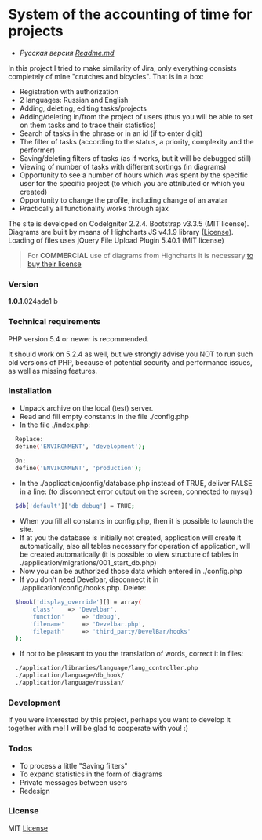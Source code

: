 # System of the accounting of time for projects

  - *Русская версия [Readme.md][RReadme]*

In this project I tried to make similarity of Jira, only everything consists completely of mine "crutches and bicycles". That is in a box:

  - Registration with authorization
  - 2 languages: Russian and English
  - Adding, deleting, editing tasks/projects
  - Adding/deleting in/from the project of users (thus you will be able to set on them tasks and to trace their statistics)
  - Search of tasks in the phrase or in an id (if to enter digit)
  - The filter of tasks (according to the status, a priority, complexity and the performer)
  - Saving/deleting filters of tasks (as if works, but it will be debugged still)
  - Viewing of number of tasks with different sortings (in diagrams)
  - Opportunity to see a number of hours which was spent by the specific user for the specific project (to which you are attributed or which you created)
  - Opportunity to change the profile, including change of an avatar
  - Practically all functionality works through ajax

The site is developed on CodeIgniter 2.2.4. Bootstrap v3.3.5 (MIT license). Diagrams are built by means of Highcharts JS v4.1.9 library ([License][HClicense]). Loading of files uses jQuery File Upload Plugin 5.40.1 (MIT license)


> For **COMMERCIAL** use of diagrams from Highcharts 
> it is necessary [to buy their license][shopHC]

### Version
**1.0.1**.024ade1 b

### Technical requirements
PHP version 5.4 or newer is recommended.

It should work on 5.2.4 as well, but we strongly advise you NOT to run such old versions of PHP, because of potential security and performance issues, as well as missing features.

### Installation

  - Unpack archive on the local (test) server.
  - Read and fill empty constants in the file ./config.php
  - In the file ./index.php:
  ```sh
	Replace:
	define('ENVIRONMENT', 'development');
	
	On:
	define('ENVIRONMENT', 'production');
  ```
  - In the ./application/config/database.php instead of TRUE, deliver FALSE in a line: (to disconnect error output on the screen, connected to mysql)
  ```sh
	$db['default']['db_debug'] = TRUE;
  ```
  - When you fill all constants in config.php, then it is possible to launch the site.
  - If at you the database is initially not created, application will create it automatically, also all tables necessary for operation of application, will be created automatically (it is possible to view structure of tables in ./application/migrations/001_start_db.php)
  - Now you can be authorized those data which entered in ./config.php
  - If you don't need Develbar, disconnect it in ./application/config/hooks.php. Delete:
  ```sh
	$hook['display_override'][] = array(
		'class'    => 'Develbar',
		'function'     => 'debug',
		'filename'     => 'Develbar.php',
		'filepath'     => 'third_party/DevelBar/hooks'
	);
  ```
  - If not to be pleasant to you the translation of words, correct it in files:
  ```sh
	./application/libraries/language/lang_controller.php
	./application/language/db_hook/
	./application/language/russian/
  ```

### Development

If you were interested by this project, perhaps you want to develop it together with me! I will be glad to cooperate with you! :)

### Todos

 - To process a little "Saving filters"
 - To expand statistics in the form of diagrams
 - Private messages between users
 - Redesign

### License
MIT [License][MITlicenseEn]

[//]: #
   [RReadme]: <http://english.version.com/readme.md>
   [HClicense]: <http://creativecommons.org/licenses/by-nc/3.0/>
   [shopHC]: <http://shop.highsoft.com/highcharts.html>
   [MITlicenseEn]: <https://opensource.org/licenses/MIT>
 